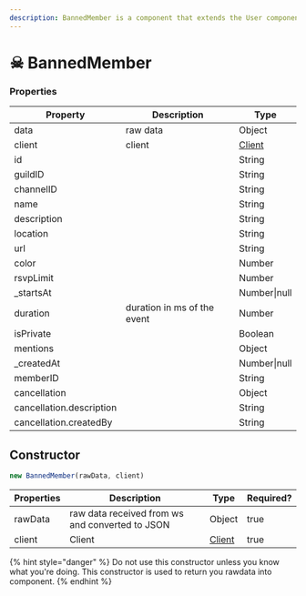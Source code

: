 ```yaml
---
description: BannedMember is a component that extends the User component.
---
```


# ☠ BannedMember

### Properties

| Property                 | Description                 | Type                |
| ------------------------ | --------------------------- | ------------------- |
| data                     | raw data                    | Object              |
| client                   | client                      | [Client](client.md) |
| id                       |                             | String              |
| guildID                  |                             | String              |
| channelID                |                             | String              |
| name                     |                             | String              |
| description              |                             | String              |
| location                 |                             | String              |
| url                      |                             | String              |
| color                    |                             | Number              |
| rsvpLimit                |                             | Number              |
| \_startsAt               |                             | Number\|null        |
| duration                 | duration in ms of the event | Number              |
| isPrivate                |                             | Boolean             |
| mentions                 |                             | Object              |
| \_createdAt              |                             | Number\|null        |
| memberID                 |                             | String              |
| cancellation             |                             | Object              |
| cancellation.description |                             | String              |
| cancellation.createdBy   |                             | String              |

## Constructor

```javascript
new BannedMember(rawData, client)
```

| Properties | Description                                     | Type                | Required? |
| ---------- | ----------------------------------------------- | ------------------- | --------- |
| rawData    | raw data received from ws and converted to JSON | Object              | true      |
| client     | Client                                          | [Client](client.md) | true      |

{% hint style="danger" %}
Do not use this constructor unless you know what you're doing. This constructor is used to return you rawdata into component.
{% endhint %}


